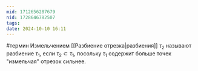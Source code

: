 ```yaml
---
mid: 1712656287679
nid: 1728646782507
tags: 
date: 2024-10-10 16:11
---
```

#термин 
Измельчением [[Разбиение отрезка|разбиения]] $\tau_2$ называют разбиение $\tau_1$, если $\tau_2 \subset \tau_1$, посольку $\tau_1$ содержит больше точек "измельчая" отрезок сильнее.